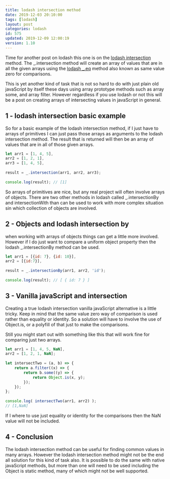 ```yaml
---
title: lodash intersection method
date: 2019-12-03 20:10:00
tags: [lodash]
layout: post
categories: lodash
id: 575
updated: 2019-12-09 12:00:19
version: 1.10
---
```


Time for another post on lodash this one is on the [lodash intersection](https://lodash.com/docs/4.17.15#intersection) method. The \_.intersection method will create an array of values that are in all the given arrays using the [lodash \_.eq](/2019/12/04/lodash_eq) method also known as same value zero for comparisons.

This is yet another kind of task that is not so hard to do with just plain old javaScript by itself these days using array prototype methods such as array some, and array filter. However regardless if you use lodash or not this will be a post on creating arrays of intersecting values in javaScript in general.

<!-- more -->

## 1 - lodash intersection basic example

So for a basic example of the lodash intersection method, if I just have to arrays of primitives I can just pass those arrays as arguments to the lodash intersection method. The result that is returned will then be an array of values that are in all of those given arrays.

```js
let arr1 = [1, 4, 5],
arr2 = [1, 2, 1],
arr3 = [1, 4, 5],
 
result = _.intersection(arr1, arr2, arr3);
 
console.log(result); // [1]
```

So arrays of primitives are nice, but any real project will often involve arrays of objects. There are two other methods in lodash called \_.intersectionBy and intersectionWith than can be used to work with more complex situation sin which collection of objects are involved.

## 2 - Objects and lodash intersection by

when working with arrays of objects things can get a little more involved. However if I do just want to compare a uniform object property then the lodash \_.intersectionBy method can be used.

```js
let arr1 = [{id: 7}, {id: 10}],
arr2 = [{id:7}],
 
result = _.intersectionBy(arr1, arr2, 'id');
 
console.log(result); // [ { id: 7 } ]
```


## 3 - Vanilla javaScript and intersection

Creating a true lodash intersection vanilla javaScript alternative is a little tricky. Keep in mind that the same value zero way of comparison is used rather than equality or identity. So a solution will have to involve the use of Object.is, or a polyfill of that just to make the comparisons.

Still you might start out with something like this that will work fine for comparing just two arrays.

```js
let arr1 = [1, 4, 5, NaN],
arr2 = [1, 2, 1, NaN];
 
let intersectTwo = (a, b) => {
    return a.filter((x) => {
        return b.some((y) => {
            return Object.is(x, y);
        });
    });
};
 
console.log( intersectTwo(arr1, arr2) );
// [1,NaN]
```

If I where to use just equality or identity for the comparisons then the NaN value will not be included.

## 4 - Conclusion

The lodash intersection method can be useful for finding common values in many arrays. However the lodash intersection method might not be the end all solution for this kind of task also. It is possible to do the same with native javaScript methods, but more than one will need to be used including the Object is static method, many of which might not be well supported.
